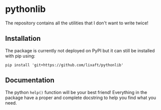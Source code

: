# pythonlib

The repository contains all the utilities that I don't want to write twice!

## Installation

The package is currently not deployed on PyPI but it can still be installed with pip using:

```shell
pip install 'git+https://github.com/lixaft/pythonlib'
```

## Documentation

The python `help()` function will be your best friend! Everything in the package have a proper and complete docstring to help you find what you need.
